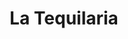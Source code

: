 ---
restaurant_type: Mexicain & Latino
title: La Tequilaria
description: Un restaurant mexicain authentique offrant des tacos, burritos et une sélection impressionnante de tequilas.
location: 123 rue Wellington Nord, Sherbrooke
--- 